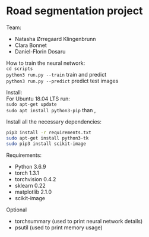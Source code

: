 # Road segmentation project

Team:   
- Natasha Ørregaard Klingenbrunn
- Clara Bonnet
- Daniel-Florin Dosaru

How to train the neural network:   
  `cd scripts`   
  `python3 run.py --train`     train and predict       
  `python3 run.py --predict`   predict test images      


Install:    
For Ubuntu 18.04 LTS run:     
`sudo apt-get update`      
`sudo apt install python3-pip`
than ,    

Install all the necessary dependencies:
```bash
pip3 install -r requirements.txt
sudo apt-get install python3-tk
sudo pip3 install scikit-image
```

Requirements:
* Python 3.6.9  
* torch 1.3.1
* torchvision 0.4.2
* sklearn 0.22
* matplotlib 2.1.0  
* scikit-image

Optional   
* torchsummary  (used to print neural network details)
* psutil (used to print memory usage)
